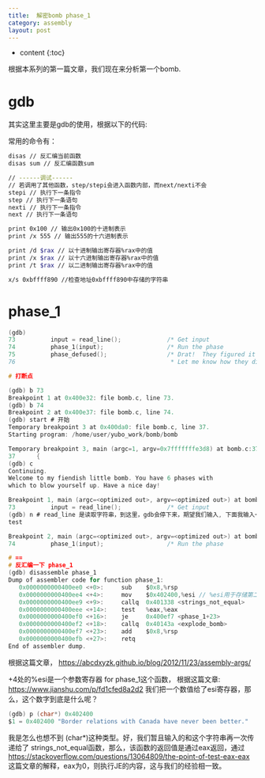 ```yaml
---
title:  解密bomb phase_1
category: assembly
layout: post
---
```

* content
{:toc}

根据本系列的第一篇文章，我们现在来分析第一个bomb.

# gdb

其实这里主要是gdb的使用，根据以下的代码:

常用的命令有：

```bash
disas // 反汇编当前函数
disas sum // 反汇编函数sum

// ------调试------
// 若调用了其他函数，step/stepi会进入函数内部，而next/nexti不会
stepi // 执行下一条指令
step // 执行下一条语句
nexti // 执行下一条指令
next // 执行下一条语句

print 0x100 // 输出0x100的十进制表示
print /x 555 // 输出555的十六进制表示

print /d $rax // 以十进制输出寄存器%rax中的值
print /x $rax // 以十六进制输出寄存器%rax中的值
print /t $rax // 以二进制输出寄存器%rax中的值

x/s 0xbffff890 //检查地址0xbffff890中存储的字符串

```

# phase_1

```c
(gdb)
73          input = read_line();             /* Get input                   */
74          phase_1(input);                  /* Run the phase               */
75          phase_defused();                 /* Drat!  They figured it out!
76                                            * Let me know how they did it. */

# 打断点

(gdb) b 73
Breakpoint 1 at 0x400e32: file bomb.c, line 73.
(gdb) b 74
Breakpoint 2 at 0x400e37: file bomb.c, line 74.
(gdb) start # 开始
Temporary breakpoint 3 at 0x400da0: file bomb.c, line 37.
Starting program: /home/user/yubo_work/bomb/bomb

Temporary breakpoint 3, main (argc=1, argv=0x7fffffffe3d8) at bomb.c:37
37      {
(gdb) c
Continuing.
Welcome to my fiendish little bomb. You have 6 phases with
which to blow yourself up. Have a nice day!

Breakpoint 1, main (argc=<optimized out>, argv=<optimized out>) at bomb.c:73
73          input = read_line();             /* Get input                   */
(gdb) n # read_line 是读取字符串，到这里，gdb会停下来，期望我们输入, 下面我输入一个 "test"
test

Breakpoint 2, main (argc=<optimized out>, argv=<optimized out>) at bomb.c:74
74          phase_1(input);                  /* Run the phase               */

# ==
# 反汇编一下 phase_1
(gdb) disassemble phase_1
Dump of assembler code for function phase_1:
   0x0000000000400ee0 <+0>:     sub    $0x8,%rsp
   0x0000000000400ee4 <+4>:     mov    $0x402400,%esi // %esi用于存储第二个参数
   0x0000000000400ee9 <+9>:     callq  0x401338 <strings_not_equal>
   0x0000000000400eee <+14>:    test   %eax,%eax
   0x0000000000400ef0 <+16>:    je     0x400ef7 <phase_1+23>
   0x0000000000400ef2 <+18>:    callq  0x40143a <explode_bomb>
   0x0000000000400ef7 <+23>:    add    $0x8,%rsp
   0x0000000000400efb <+27>:    retq
End of assembler dump.

```

根据这篇文章， https://abcdxyzk.github.io/blog/2012/11/23/assembly-args/

+4处的%esi是一个参数寄存器 for phase_1这个函数， 根据这篇文章: https://www.jianshu.com/p/fd1cfed8a2d2
我们把一个数值给了esi寄存器，那么，这个数字到底是什么呢？

```c
(gdb) p (char*) 0x402400
$1 = 0x402400 "Border relations with Canada have never been better."
```
我是怎么也想不到 (char\*)这种类型。好，我们暂且输入的和这个字符串再一次传递给了
strings_not_equal函数，那么，该函数的返回值是通过eax返回，通过
https://stackoverflow.com/questions/13064809/the-point-of-test-eax-eax
这篇文章的解释，eax为0，则执行JE的内容，这与我们的经验相一致。


